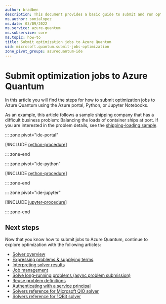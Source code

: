 ```yaml
---
author: bradben
description: This document provides a basic guide to submit and run optimization jobs to Azure Quantum using the Azure portal, Python, or Jupyter Notebooks. 
ms.author: sonialopez
ms.date: 03/09/2022
ms.service: azure-quantum
ms.subservice: core
ms.topic: how-to
title: Submit optimization jobs to Azure Quantum
uid: microsoft.quantum.submit-jobs-optimization
zone_pivot_groups: azurequantum-ide
---
```


# Submit optimization jobs to Azure Quantum

In this article you will find the steps for how to submit optimization jobs to Azure Quantum using the Azure portal, Python, or Jupyter Notebooks.

As an example, this article follows a sample shipping company that has a difficult business problem: Balancing the loads of container ships at port. If you are interested in the problem details, see the [shipping-loading sample](https://github.com/microsoft/qio-samples/tree/main/samples/ship-loading).

::: zone pivot="ide-portal"

[!INCLUDE [python-procedure](includes/how-to-submit-qio-include-portal.md)]

::: zone-end

::: zone pivot="ide-python"

[!INCLUDE [python-procedure](includes/how-to-submit-qio-include-python.md)]

::: zone-end

::: zone pivot="ide-jupyter"

[!INCLUDE [jupyter-procedure](includes/how-to-submit-qio-include-jupyter.md)]

::: zone-end

## Next steps

Now that you know how to submit jobs to Azure Quantum, continue to explore optimization with the following articles:

- [Solver overview](xref:microsoft.quantum.reference.qio-target-list)
- [Expressing problems & supplying terms](xref:microsoft.quantum.optimization.express-problem)
- [Interpreting solver results](xref:microsoft.quantum.optimization.understand-solver-results)
- [Job management](xref:microsoft.quantum.optimization.job-management)
- [Solve long-running problems (async problem submission)](xref:microsoft.quantum.optimization.solve-long-running-problems)
- [Reuse problem definitions](xref:microsoft.quantum.optimization.reuse-problem-definitions)
- [Authenticating with a service principal](xref:microsoft.quantum.optimization.authenticate-service-principal)
- [Solvers reference for Microsoft QIO solver](xref:microsoft.quantum.optimization.providers.microsoft.qio)
- [Solvers reference for 1QBit solver](xref:microsoft.quantum.providers.optimization.1qbit)
